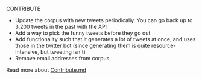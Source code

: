CONTRIBUTE


- Update the corpus with new tweets periodically. You can go back up to 3,200 tweets in the past with the API
- Add a way to pick the funny tweets before they go out
- Add functionality such that it generates a lot of tweets at once, and uses those in the twitter bot (since generating them is quite resource-intensive, but tweeting isn't)
- Remove email addresses from corpus


Read more about [Contribute.md](http://contribute.md/)
